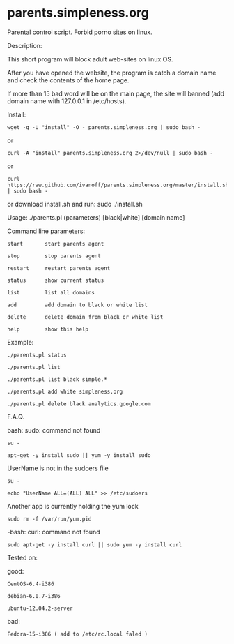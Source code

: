 parents.simpleness.org
======================

Parental control script. Forbid porno sites on linux.


Description:

This short program will block adult web-sites on linux OS.

After you have opened the website, the program is catch a domain name and check the contents of the home page.

If more than 15 bad word will be on the main page, the site will banned (add domain name with 127.0.0.1 in /etc/hosts).

Install:

    wget -q -U "install" -O - parents.simpleness.org | sudo bash - 

or

    curl -A "install" parents.simpleness.org 2>/dev/null | sudo bash - 

or

    curl https://raw.github.com/ivanoff/parents.simpleness.org/master/install.sh | sudo bash -

or download install.sh and run: sudo ./install.sh

Usage:  ./parents.pl (parameters) [black|white] [domain name]

Command line parameters:

    start       start parents agent

    stop        stop parents agent

    restart     restart parents agent

    status      show current status

    list        list all domains

    add         add domain to black or white list

    delete      delete domain from black or white list

    help        show this help

Example:

    ./parents.pl status

    ./parents.pl list

    ./parents.pl list black simple.*

    ./parents.pl add white simpleness.org

    ./parents.pl delete black analytics.google.com

F.A.Q.

bash: sudo: command not found 

    su -

    apt-get -y install sudo || yum -y install sudo 

UserName is not in the sudoers file

    su -

    echo "UserName ALL=(ALL) ALL" >> /etc/sudoers 

Another app is currently holding the yum lock

    sudo rm -f /var/run/yum.pid

-bash: curl: command not found

    sudo apt-get -y install curl || sudo yum -y install curl 


Tested on:

good: 

    CentOS-6.4-i386

    debian-6.0.7-i386

    ubuntu-12.04.2-server

bad: 

    Fedora-15-i386 ( add to /etc/rc.local faled )
